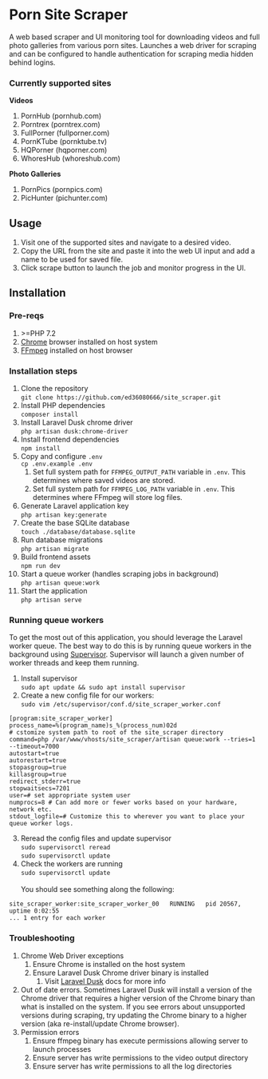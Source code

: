 # Porn Site Scraper
A web based scraper and UI monitoring tool for downloading videos and full photo galleries from various porn sites. Launches
a web driver for scraping and can be configured to handle authentication
for scraping media hidden behind logins.

### Currently supported sites

**Videos**
1. PornHub (pornhub.com)
2. Porntrex (porntrex.com)
2. FullPorner (fullporner.com)
3. PornKTube (pornktube.tv)
4. HQPorner (hqporner.com)
5. WhoresHub (whoreshub.com)

**Photo Galleries**
1. PornPics (pornpics.com)
2. PicHunter (pichunter.com)

## Usage
1. Visit one of the supported sites and navigate to a desired video.
2. Copy the URL from the site and paste it into the web UI input and add a name to be used for saved file.
3. Click scrape button to launch the job and monitor progress in the UI.

## Installation
### Pre-reqs
1. \>=PHP 7.2
2. [Chrome](https://www.google.com/chrome/) browser installed on host system
3. [FFmpeg](https://ffmpeg.org/) installed on host browser

### Installation steps
1. Clone the repository 
<br>`git clone https://github.com/ed36080666/site_scraper.git`
2. Install PHP dependencies
<br>`composer install`
3. Install Laravel Dusk chrome driver
<br>`php artisan dusk:chrome-driver`
4. Install frontend dependencies
<br> `npm install`
5. Copy and configure `.env`
<br>`cp .env.example .env`
   1. Set full system path for `FFMPEG_OUTPUT_PATH` variable in `.env`. This determines where saved videos are stored.
   2. Set full system path for `FFMPEG_LOG_PATH` variable in `.env`. This determines where FFmpeg will store log files.
6. Generate Laravel application key
<br> `php artisan key:generate`
7. Create the base SQLite database
<br> `touch ./database/database.sqlite`
8. Run database migrations
<br> `php artisan migrate`
9. Build frontend assets
<br>`npm run dev`
10. Start a queue worker (handles scraping jobs in background)
<br>`php artisan queue:work`
11. Start the application
    <br>`php artisan serve`

### Running queue workers
To get the most out of this application, you should leverage the Laravel worker queue. The best way to do this is by running queue workers in the background using [Supervisor](http://supervisord.org/installing.html). Supervisor will launch a given number of worker threads and keep them running.

1. Install supervisor
<br>`sudo apt update && sudo apt install supervisor`
2. Create a new config file for our workers:
<br>`sudo vim /etc/supervisor/conf.d/site_scraper_worker.conf`

```
[program:site_scraper_worker]
process_name=%(program_name)s_%(process_num)02d
# cstomize system path to root of the site_scraper directory
command=php /var/www/vhosts/site_scraper/artisan queue:work --tries=1 --timeout=7000
autostart=true
autorestart=true
stopasgroup=true
killasgroup=true
redirect_stderr=true
stopwaitsecs=7201
user=# set appropriate system user
numprocs=8 # Can add more or fewer works based on your hardware, network etc.
stdout_logfile=# Customize this to wherever you want to place your queue worker logs.
```
3. Reread the config files and update supervisor
<br>`sudo supervisorctl reread`
<br>`sudo supervisorctl update`
4. Check the workers are running
<br>`sudo supervisorctl update`
<br><br>You should see something along the following:
```
site_scraper_worker:site_scraper_worker_00   RUNNING   pid 20567, uptime 0:02:55
... 1 entry for each worker
```

### Troubleshooting
1. Chrome Web Driver exceptions
   1. Ensure Chrome is installed on the host system
   2. Ensure Laravel Dusk Chrome driver binary is installed
      1. Visit [Laravel Dusk](https://github.com/ed36080666/site_scraper.git) docs for more info
  2. Out of date errors. Sometimes Laravel Dusk will install a version of the Chrome driver that requires a higher version of the Chrome binary than what is installed on the system. If you see errors about unsupported versions during scraping, try updating the Chrome binary to a higher version (aka re-install/update Chrome browser).
2. Permission errors
    1. Ensure ffmpeg binary has execute permissions allowing server to launch processes
    2. Ensure server has write permissions to the video output directory
    3. Ensure server has write permissions to all the log directories
